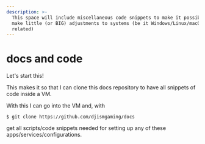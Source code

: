 ```yaml
---
description: >-
  This space will include miscellaneous code snippets to make it possible to
  make little (or BIG) adjustments to systems (be it Windows/Linux/macOS
  related)
---
```


# docs and code

Let's start this!

This makes it so that I can clone this docs repository to have all snippets of code inside a VM.

With this I can go into the VM and, with&#x20;

`$ git clone https://github.com/djismgaming/docs`&#x20;

get all scripts/code snippets needed for setting up any of these apps/services/configurations.
